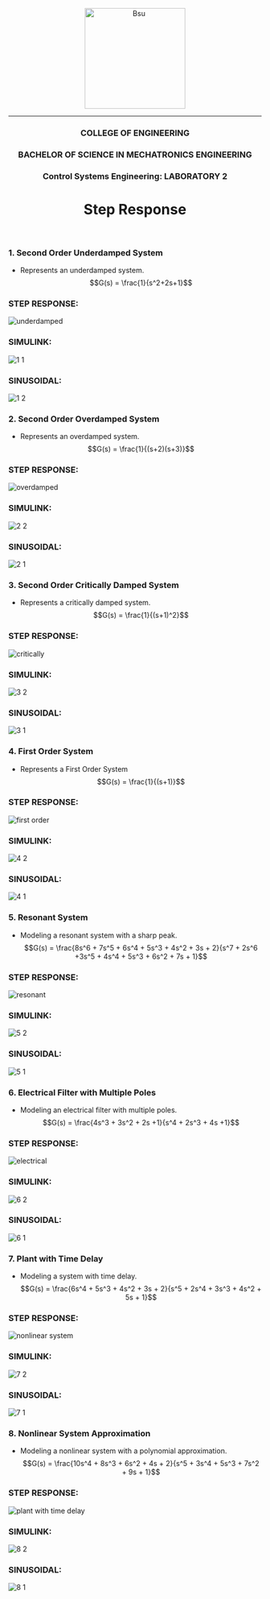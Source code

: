 <p align="center">
  <img src=https://github.com/limwelwel/ROBOTICS-2-PICTURES-AND-GIF/blob/44a768492060b21e114aa6e205f7cb09aa34ecfa/bsu%20header.png alt=Bsu style="height: 200px;">
  <hr>
<h3 align="center">COLLEGE OF ENGINEERING</h3>
<h3 align="center">BACHELOR OF SCIENCE IN MECHATRONICS ENGINEERING</h3>
<h3 align="center">Control Systems Engineering: LABORATORY 2</h3>
<h1 align="center"> Step Response </h1> 
<br>

### 1. Second Order Underdamped System
  - Represents an underdamped system.
$$G(s) = \frac{1}{s^2+2s+1}$$
### STEP RESPONSE: 
![underdamped](https://github.com/CyrsChvz/CSE_StepResponse_MEXE_3201_Group9_2024-/assets/157597327/284b17c8-2e57-4427-b7a0-8dc42d8bae07)
### SIMULINK:
![1 1](https://github.com/CyrsChvz/CSE_StepResponse_MEXE_3201_Group9_2024-/assets/157497997/3fcd2256-58bd-4c72-99a9-07431f30926e)
### SINUSOIDAL: 
![1 2](https://github.com/CyrsChvz/CSE_StepResponse_MEXE_3201_Group9_2024-/assets/157497997/1d486746-23d1-45b2-8b75-e859ea5ddcfa)

### 2. Second Order Overdamped System
  - Represents an overdamped system.
$$G(s) = \frac{1}{(s+2)(s+3)}$$
### STEP RESPONSE:
![overdamped](https://github.com/CyrsChvz/CSE_StepResponse_MEXE_3201_Group9_2024-/assets/157597327/d4480155-12d1-4bf2-9b8f-84ac4e187b15)
### SIMULINK: 
![2 2](https://github.com/CyrsChvz/CSE_StepResponse_MEXE_3201_Group9_2024-/assets/157497997/4126cba1-8ac9-4820-9ade-65560490e824)
### SINUSOIDAL:
![2 1](https://github.com/CyrsChvz/CSE_StepResponse_MEXE_3201_Group9_2024-/assets/157497997/9ac57632-551e-4d44-bd5d-b9bb47609021)

### 3. Second Order Critically Damped System
  - Represents a critically damped system.
$$G(s) = \frac{1}{(s+1)^2}$$
### STEP RESPONSE: 
![critically](https://github.com/CyrsChvz/CSE_StepResponse_MEXE_3201_Group9_2024-/assets/157597327/bd8b729c-770d-4dde-9dc7-a6e66190011f)
### SIMULINK: 
![3 2](https://github.com/CyrsChvz/CSE_StepResponse_MEXE_3201_Group9_2024-/assets/157497997/6538c0de-0f08-4bc5-b170-c2f937648bf8)
### SINUSOIDAL: 
![3 1](https://github.com/CyrsChvz/CSE_StepResponse_MEXE_3201_Group9_2024-/assets/157497997/0bf49b95-60b1-4ef9-af7c-308abeba8698)

### 4. First Order System
- Represents a First Order System
$$G(s) = \frac{1}{(s+1)}$$
### STEP RESPONSE:
![first order](https://github.com/CyrsChvz/CSE_StepResponse_MEXE_3201_Group9_2024-/assets/157597327/09f79f11-f3bc-47e3-85a2-10236ab8a49c)
### SIMULINK:
![4 2](https://github.com/CyrsChvz/CSE_StepResponse_MEXE_3201_Group9_2024-/assets/157497997/5c1b0920-d2a2-4b81-bbda-94e8896ab31f)
### SINUSOIDAL:
![4 1](https://github.com/CyrsChvz/CSE_StepResponse_MEXE_3201_Group9_2024-/assets/157497997/475597c5-a6a7-45b4-a1ce-4c1831260c0a)

### 5. Resonant System 
- Modeling a resonant system with a sharp peak.
$$G(s) = \frac{8s^6 + 7s^5 + 6s^4 + 5s^3 + 4s^2 + 3s + 2}{s^7 + 2s^6 +3s^5 + 4s^4 + 5s^3 + 6s^2 + 7s + 1}$$
### STEP RESPONSE:
![resonant](https://github.com/CyrsChvz/CSE_StepResponse_MEXE_3201_Group9_2024-/assets/157597327/89e93b87-0cde-4bea-af26-d2af5cfebee8)
### SIMULINK:
![5 2](https://github.com/CyrsChvz/CSE_StepResponse_MEXE_3201_Group9_2024-/assets/157497997/63d103c2-bd52-4e40-b4b0-6ed8959e6b43)
### SINUSOIDAL:
![5 1](https://github.com/CyrsChvz/CSE_StepResponse_MEXE_3201_Group9_2024-/assets/157497997/af99252b-8686-4ff2-97ea-3c366c43a7b1)

### 6. Electrical Filter with Multiple Poles
- Modeling an electrical filter with multiple poles.
$$G(s) = \frac{4s^3 + 3s^2 + 2s +1}{s^4 + 2s^3 + 4s +1}$$
### STEP RESPONSE:
![electrical](https://github.com/CyrsChvz/CSE_StepResponse_MEXE_3201_Group9_2024-/assets/157597327/ccc1ffcc-0de3-4f81-aed1-823c2d558d70)
### SIMULINK:
![6 2](https://github.com/CyrsChvz/CSE_StepResponse_MEXE_3201_Group9_2024-/assets/157497997/288164a8-7efc-4f47-9de4-fff8bfa0abeb)
### SINUSOIDAL:
![6 1](https://github.com/CyrsChvz/CSE_StepResponse_MEXE_3201_Group9_2024-/assets/157497997/9c1cbe86-2425-44bb-9b4a-c21f2ca9160b)

### 7. Plant with Time Delay
- Modeling a system with time delay.
$$G(s) = \frac{6s^4 + 5s^3 + 4s^2 + 3s + 2}{s^5 + 2s^4 + 3s^3 + 4s^2 + 5s + 1}$$
### STEP RESPONSE:
![nonlinear system](https://github.com/CyrsChvz/CSE_StepResponse_MEXE_3201_Group9_2024-/assets/157597327/9a171ffc-671d-4ffe-b9ab-d62f9e02e8ea)
### SIMULINK:
![7 2](https://github.com/CyrsChvz/CSE_StepResponse_MEXE_3201_Group9_2024-/assets/157497997/62fa87d9-83db-4ac2-85a5-05f87c10aa08)
### SINUSOIDAL:
![7 1](https://github.com/CyrsChvz/CSE_StepResponse_MEXE_3201_Group9_2024-/assets/157497997/17e84603-370a-40f9-9b18-fc2dd61ef999)

### 8. Nonlinear System Approximation
- Modeling a nonlinear system with a polynomial approximation.
$$G(s) = \frac{10s^4 + 8s^3 + 6s^2 + 4s + 2}{s^5 + 3s^4 + 5s^3 + 7s^2 + 9s + 1}$$
### STEP RESPONSE:
![plant with time delay](https://github.com/CyrsChvz/CSE_StepResponse_MEXE_3201_Group9_2024-/assets/157597327/cea46710-8473-4b34-be1b-ca2f7e596730)
### SIMULINK:
![8 2](https://github.com/CyrsChvz/CSE_StepResponse_MEXE_3201_Group9_2024-/assets/157497997/e79fbf05-8bba-4ed5-b87f-0887c7105a19)
### SINUSOIDAL:
![8 1](https://github.com/CyrsChvz/CSE_StepResponse_MEXE_3201_Group9_2024-/assets/157497997/05ee1593-da17-4947-9719-10663f1779da)

